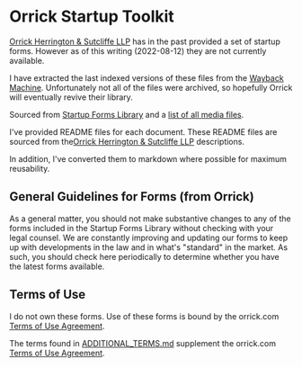 # Orrick Startup Toolkit

[Orrick Herrington & Sutcliffe LLP](https://www.orrick.com) has in the past provided a set of startup forms. However as of this writing (2022-08-12) they are not currently available.

I have extracted the last indexed versions of these files from the [Wayback Machine](https://web.archive.org/). Unfortunately not all of the files were archived, so hopefully Orrick will eventually revive their library.

Sourced from [Startup Forms Library](https://web.archive.org/web/20220509013422/https://www.orrick.com/en/Total-Access/Tool-Kit/Start-Up-Forms) and a [list of all media files](https://web.archive.org/web/*/https://media.orrick.com/Media%20Library/public/files/*).

I've provided README files for each document. These README files are sourced from the[Orrick Herrington & Sutcliffe LLP](https://www.orrick.com) descriptions.

In addition, I've converted them to markdown where possible for maximum reusability.

## General Guidelines for Forms (from Orrick)

As a general matter, you should not make substantive changes to any of the forms included in the Startup Forms Library without checking with your legal counsel. We are constantly improving and updating our forms to keep up with developments in the law and in what's "standard" in the market. As such, you should check here periodically to determine whether you have the latest forms available.

## Terms of Use

I do not own these forms. Use of these forms is bound by the orrick.com [Terms of Use Agreement](https://www.orrick.com/Terms-of-Use-Agreement).

The terms found in [ADDITIONAL_TERMS.md]('./ADDITIONAL_TERMS.md') supplement the orrick.com [Terms of Use Agreement](https://www.orrick.com/Terms-of-Use-Agreement).

